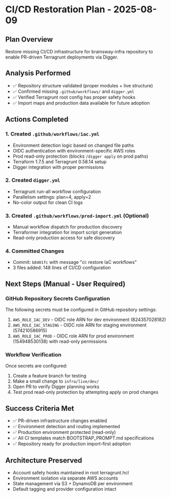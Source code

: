 # CI/CD Restoration Plan - 2025-08-09

## Plan Overview
Restore missing CI/CD infrastructure for brainsway-infra repository to enable PR-driven Terragrunt deployments via Digger.

## Analysis Performed
- ✅ Repository structure validated (proper modules + live structure)
- ✅ Confirmed missing `.github/workflows/` and `digger.yml`
- ✅ Verified Terragrunt root config has proper safety hooks
- ✅ Import maps and production data available for future adoption

## Actions Completed

### 1. Created `.github/workflows/iac.yml`
- Environment detection logic based on changed file paths
- OIDC authentication with environment-specific AWS roles
- Prod read-only protection (blocks `/digger apply` on prod paths)
- Terraform 1.7.5 and Terragrunt 0.58.14 setup
- Digger integration with proper permissions

### 2. Created `digger.yml`
- Terragrunt run-all workflow configuration
- Parallelism settings: plan=4, apply=2
- No-color output for clean CI logs

### 3. Created `.github/workflows/prod-import.yml` (Optional)
- Manual workflow dispatch for production discovery
- Terraformer integration for import script generation
- Read-only production access for safe discovery

### 4. Committed Changes
- Commit: `b8401fc` with message "ci: restore IaC workflows"
- 3 files added: 148 lines of CI/CD configuration

## Next Steps (Manual - User Required)

### GitHub Repository Secrets Configuration
The following secrets must be configured in GitHub repository settings:

1. `AWS_ROLE_IAC_DEV` - OIDC role ARN for dev environment (824357028182)
2. `AWS_ROLE_IAC_STAGING` - OIDC role ARN for staging environment (574210586915)  
3. `AWS_ROLE_IAC_PROD` - OIDC role ARN for prod environment (154948530138) with read-only permissions

### Workflow Verification
Once secrets are configured:
1. Create a feature branch for testing
2. Make a small change to `infra/live/dev/` 
3. Open PR to verify Digger planning works
4. Test prod read-only protection by attempting apply on prod changes

## Success Criteria Met
- ✅ PR-driven infrastructure changes enabled
- ✅ Environment detection and routing implemented
- ✅ Production environment protected (read-only)
- ✅ All CI templates match BOOTSTRAP_PROMPT.md specifications
- ✅ Repository ready for production import-first adoption

## Architecture Preserved
- Account safety hooks maintained in root terragrunt.hcl
- Environment isolation via separate AWS accounts
- State management via S3 + DynamoDB per environment
- Default tagging and provider configuration intact